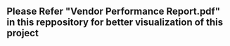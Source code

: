 ## Please Refer "Vendor Performance Report.pdf" in this reppository for better visualization of this project 
